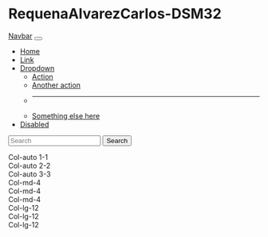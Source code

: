 # RequenaAlvarezCarlos-DSM32
<!DOCTYPE >
<html>
<nav class="navbar navbar-expand-lg navbar-light bg-light">
  <div class="container-fluid">
    <a class="navbar-brand" href="#">Navbar</a>
    <button class="navbar-toggler" type="button" data-bs-toggle="collapse" data-bs-target="#navbarSupportedContent" aria-controls="navbarSupportedContent" aria-expanded="false" aria-label="Toggle navigation">
      <span class="navbar-toggler-icon"></span>
    </button>
    <div class="collapse navbar-collapse" id="navbarSupportedContent">
      <ul class="navbar-nav me-auto mb-2 mb-lg-0">
        <li class="nav-item">
          <a class="nav-link active" aria-current="page" href="#">Home</a>
        </li>
        <li class="nav-item">
          <a class="nav-link" href="#">Link</a>
        </li>
        <li class="nav-item dropdown">
          <a class="nav-link dropdown-toggle" href="#" id="navbarDropdown" role="button" data-bs-toggle="dropdown" aria-expanded="false">
            Dropdown
          </a>
          <ul class="dropdown-menu" aria-labelledby="navbarDropdown">
            <li><a class="dropdown-item" href="#">Action</a></li>
            <li><a class="dropdown-item" href="#">Another action</a></li>
            <li><hr class="dropdown-divider"></li>
            <li><a class="dropdown-item" href="#">Something else here</a></li>
          </ul>
        </li>
        <li class="nav-item">
          <a class="nav-link disabled" href="#" tabindex="-1" aria-disabled="true">Disabled</a>
        </li>
      </ul>
      <form class="d-flex">
        <input class="form-control me-2" type="search" placeholder="Search" aria-label="Search">
        <button class="btn btn-outline-success" type="submit">Search</button>
      </form>
    </div>
  </div>
</nav>
  <head>
    <link href="https://cdn.jsdelivr.net/npm/bootstrap@5.0.1/dist/css/bootstrap.min.css" rel="stylesheet" integrity="sha384-+0n0xVW2eSR5OomGNYDnhzAbDsOXxcvSN1TPprVMTNDbiYZCxYbOOl7+AMvyTG2x" crossorigin="anonymous">
  </head>
      <body>
    <script src="https://cdn.jsdelivr.net/npm/bootstrap@5.0.1/dist/js/bootstrap.bundle.min.js" integrity="sha384-gtEjrD/SeCtmISkJkNUaaKMoLD0//ElJ19smozuHV6z3Iehds+3Ulb9Bn9Plx0x4" crossorigin="anonymous"></script>
      </body>
      <div class="container">
        <div class="row">
          <div class="col border border-primary">
            Col-auto 1-1
          </div>
          <div class="col border border-primary">
            Col-auto 2-2
          </div>
          <div class="col border border-primary">
            Col-auto 3-3
          </div>
        </div>
      </div>
    </body>
  </body>
      <div class="container">
        <div class="row">
          <div class="col-md-4 border border-Danger">
            Col-md-4
          </div>
          <div class="col-md-4 border border-Danger">
            Col-md-4
          </div>
          <div class="col-md-4 border border-Danger">
            Col-md-4
          </div>
        </div>
      </div>
    </body>
  </body>
      <div class="container">
        <div class="row">
          <div class="col-md-4 col-lg-12 border border-Warning">
            Col-lg-12
          </div>
          <div class="col-md-4 col-lg-12 border border-Warning">
            Col-lg-12
          </div>
          <div class="col-md-4 col-lg-12 border border-Warning">
            Col-lg-12
          </div>
        </div>
      </div>
    </body>
  </body>

</html>




